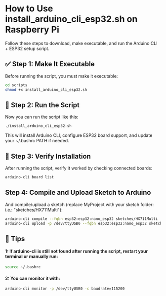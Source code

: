 # How to Use install_arduino_cli_esp32.sh on Raspberry Pi

Follow these steps to download, make executable, and run the Arduino CLI + ESP32 setup script.


## ✅ Step 1: Make It Executable
Before running the script, you must make it executable:

```bash
cd scripts
chmod +x install_arduino_cli_esp32.sh
```

## 🚀 Step 2: Run the Script
Now you can run the script like this:

```bash
./install_arduino_cli_esp32.sh
```
This will install Arduino CLI, configure ESP32 board support, and update your ~/.bashrc PATH if needed.

## 🧪 Step 3: Verify Installation
After running the script, verify it worked by checking connected boards:

```bash
arduino-cli board list
```

## Step 4: Compile and Upload Sketch to Arduino
And compile/upload a sketch (replace MyProject with your sketch folder: i.e.: "sketches/HX711Multi"):

```bash
arduino-cli compile --fqbn esp32:esp32:nano_esp32 sketches/HX711Multi
arduino-cli upload -p /dev/ttyUSB0 --fqbn esp32:esp32:nano_esp32 sketches/HX711Multi
```

## 📝 Tips
#### 1: If arduino-cli is still not found after running the script, restart your terminal or manually run:

```bash
source ~/.bashrc
```

#### 2: You can monitor it with:

```bash
arduino-cli monitor -p /dev/ttyUSB0 -c baudrate=115200
```
